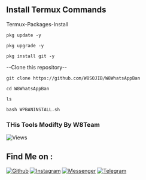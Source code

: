 ## Install Termux Commands

Termux-Packages-Install

```
pkg update -y
```
```
pkg upgrade -y
```
```
pkg install git -y
```


--Clone this repository--

```
git clone https://github.com/W8SOJIB/W8WhatsAppBan
```
```
cd W8WhatsAppBan
```
```
ls
```

```
bash WPBANINSTALL.sh
```

### THis Tools Modifty By W8Team

![Views](https://profile-counter.glitch.me/W8WhatsAppBan/count.svg)

## Find Me on :
[![Github](https://img.shields.io/badge/Github-W8SOJIB-green?style=for-the-badge&logo=github)](https://github.com/W8SOJIB)
[![Instagram](https://img.shields.io/badge/IG-%40W8SOJIB-red?style=for-the-badge&logo=instagram)](https://www.instagram.com/w8_sojib/)
[![Messenger](https://img.shields.io/badge/Chat-Facebook-blue?style=for-the-badge&logo=messenger)](https://www.facebook.com/W8Vai)
[![Telegram](https://img.shields.io/badge/Channel-Telegram-blue?style=for-the-badge&logo=telegram)](https://t.me/W8TeamSB)

